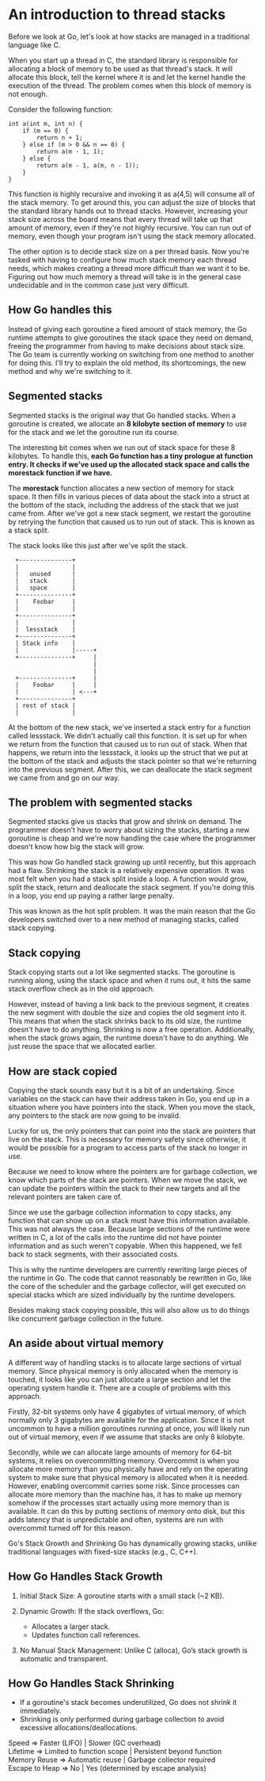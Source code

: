 # An introduction to thread stacks

Before we look at Go, let's look at how stacks are managed in a traditional language like C. <br>

When you start up a thread in C, the standard library is responsible for allocating a block of memory to be used as that thread's stack. It will allocate this block, tell the kernel where it is and let the kernel handle the execution of the thread. The problem comes when this block of memory is not enough. <br>

Consider the following function: <br>

```
int a(int m, int n) {
	if (m == 0) {
		return n + 1;
	} else if (m > 0 && n == 0) {
		return a(m - 1, 1);
	} else {
		return a(m - 1, a(m, n - 1));
	}
}
```

This function is highly recursive and invoking it as a(4,5) will consume all of the stack memory. To get around this, you can adjust the size of blocks that the standard library hands out to thread stacks. However, increasing your stack size across the board means that every thread will take up that amount of memory, even if they're not highly recursive. You can run out of memory, even though your program isn't using the stack memory allocated. <br>

The other option is to decide stack size on a per thread basis. Now you're tasked with having to configure how much stack memory each thread needs, which makes creating a thread more difficult than we want it to be. Figuring out how much memory a thread will take is in the general case undecidable and in the common case just very difficult. <br>

## How Go handles this

Instead of giving each goroutine a fixed amount of stack memory, the Go runtime attempts to give goroutines the stack space they need on demand, freeing the programmer from having to make decisions about stack size. The Go team is currently working on switching from one method to another for doing this. I'll try to explain the old method, its shortcomings, the new method and why we're switching to it.

## Segmented stacks

Segmented stacks is the original way that Go handled stacks. When a goroutine is created, we allocate an **8 kilobyte section of memory** to use for the stack and we let the goroutine run its course. <br>

The interesting bit comes when we run out of stack space for these 8 kilobytes. To handle this, **each Go function has a tiny prologue at function entry. It checks if we've used up the allocated stack space and calls the morestack function if we have.** <br>

The **morestack** function allocates a new section of memory for stack space. It then fills in various pieces of data about the stack into a struct at the bottom of the stack, including the address of the stack that we just came from. After we've got a new stack segment, we restart the goroutine by retrying the function that caused us to run out of stack. This is known as a stack split. <br>

The stack looks like this just after we've split the stack. <br>

```
  +---------------+
  |               |
  |   unused      |
  |   stack       |
  |   space       |
  +---------------+
  |    Foobar     |
  |               |
  +---------------+
  |               |
  |  lessstack    |
  +---------------+
  | Stack info    |
  |               |-----+
  +---------------+     |
                        |
                        |
  +---------------+     |
  |    Foobar     |     |
  |               | <---+
  +---------------+
  | rest of stack |
  |               |
```

At the bottom of the new stack, we've inserted a stack entry for a function called lessstack. We didn't actually call this function. It is set up for when we return from the function that caused us to run out of stack. When that happens, we return into the lessstack, it looks up the struct that we put at the bottom of the stack and adjusts the stack pointer so that we're returning into the previous segment. After this, we can deallocate the stack segment we came from and go on our way.

## The problem with segmented stacks

Segmented stacks give us stacks that grow and shrink on demand. The programmer doesn't have to worry about sizing the stacks, starting a new goroutine is cheap and we're now handling the case where the programmer doesn't know how big the stack will grow. <br>

This was how Go handled stack growing up until recently, but this approach had a flaw. Shrinking the stack is a relatively expensive operation. It was most felt when you had a stack split inside a loop. A function would grow, split the stack, return and deallocate the stack segment. If you're doing this in a loop, you end up paying a rather large penalty. <br>

This was known as the hot split problem. It was the main reason that the Go developers switched over to a new method of managing stacks, called stack copying. <br>

## Stack copying

Stack copying starts out a lot like segmented stacks. The goroutine is running along, using the stack space and when it runs out, it hits the same stack overflow check as in the old approach. <br>

However, instead of having a link back to the previous segment, it creates the new segment with double the size and copies the old segment into it. This means that when the stack shrinks back to its old size, the runtime doesn't have to do anything. Shrinking is now a free operation. Additionally, when the stack grows again, the runtime doesn't have to do anything. We just reuse the space that we allocated earlier. <br>

## How are stack copied

Copying the stack sounds easy but it is a bit of an undertaking. Since variables on the stack can have their address taken in Go, you end up in a situation where you have pointers into the stack. When you move the stack, any pointers to the stack are now going to be invalid. <br>

Lucky for us, the only pointers that can point into the stack are pointers that live on the stack. This is necessary for memory safety since otherwise, it would be possible for a program to access parts of the stack no longer in use. <br>

Because we need to know where the pointers are for garbage collection, we know which parts of the stack are pointers. When we move the stack, we can update the pointers within the stack to their new targets and all the relevant pointers are taken care of. <br>

Since we use the garbage collection information to copy stacks, any function that can show up on a stack must have this information available. This was not always the case. Because large sections of the runtime were written in C, a lot of the calls into the runtime did not have pointer information and as such weren't copyable. When this happened, we fell back to stack segments, with their associated costs. <br>

This is why the runtime developers are currently rewriting large pieces of the runtime in Go. The code that cannot reasonably be rewritten in Go, like the core of the scheduler and the garbage collector, will get executed on special stacks which are sized individually by the runtime developers. <br>

Besides making stack copying possible, this will also allow us to do things like concurrent garbage collection in the future. <br>

## An aside about virtual memory

A different way of handling stacks is to allocate large sections of virtual memory. Since physical memory is only allocated when the memory is touched, it looks like you can just allocate a large section and let the operating system handle it. There are a couple of problems with this approach. <br>

Firstly, 32-bit systems only have 4 gigabytes of virtual memory, of which normally only 3 gigabytes are available for the application. Since it is not uncommon to have a million goroutines running at once, you will likely run out of virtual memory, even if we assume that stacks are only 8 kilobyte. <br>

Secondly, while we can allocate large amounts of memory for 64-bit systems, it relies on overcommitting memory. Overcommit is when you allocate more memory than you physically have and rely on the operating system to make sure that physical memory is allocated when it is needed. However, enabling overcommit carries some risk. Since processes can allocate more memory than the machine has, it has to make up memory somehow if the processes start actually using more memory than is available. It can do this by putting sections of memory onto disk, but this adds latency that is unpredictable and often, systems are run with overcommit turned off for this reason. <br>

Go's Stack Growth and Shrinking
Go has dynamically growing stacks, unlike traditional languages with fixed-size stacks (e.g., C, C++).

## How Go Handles Stack Growth

1. Initial Stack Size: A goroutine starts with a small stack (~2 KB). <br>

2. Dynamic Growth: If the stack overflows, Go: <br>

   - Allocates a larger stack.
   - Updates function call references.

3. No Manual Stack Management: Unlike C (alloca), Go’s stack growth is automatic and transparent. <br>

## How Go Handles Stack Shrinking

- If a goroutine's stack becomes underutilized, Go does not shrink it immediately.
- Shrinking is only performed during garbage collection to avoid excessive allocations/deallocations.

Speed => Faster (LIFO) | Slower (GC overhead) <br>
Lifetime => Limited to function scope | Persistent beyond function <br>
Memory Reuse => Automatic reuse | Garbage collector required <br>
Escape to Heap => No | Yes (determined by escape analysis)

